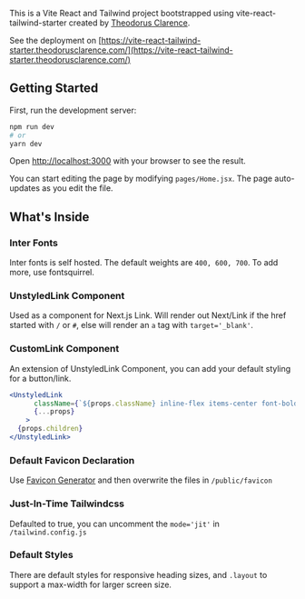 This is a Vite React and Tailwind project bootstrapped using vite-react-tailwind-starter created by [Theodorus Clarence](https://github.com/theodorusclarence/vite-react-tailwind-starter).

See the deployment on [https://vite-react-tailwind-starter.theodorusclarence.com/](https://vite-react-tailwind-starter.theodorusclarence.com/)

<!-- ![Screenshots](https://www.site-shot.com/cached_image/3aslTKJcEeuO5AJCrBEAAg) -->

## Getting Started
<!-- 
To use this starter, you can use create-next-app to do it by:
```bash
npx create-next-app -e https://github.com/theodorusclarence/nextjs-tailwind-starter project-name
```

or

[![Deploy with Vercel](https://vercel.com/button)](https://vercel.com/new/git/external?repository-url=https%3A%2F%2Fgithub.com%2Ftheodorusclarence%2Fnextjs-tailwind-starter) -->

First, run the development server:

```bash
npm run dev
# or
yarn dev
```

Open [http://localhost:3000](http://localhost:3000) with your browser to see the result.

You can start editing the page by modifying `pages/Home.jsx`. The page auto-updates as you edit the file.

## What's Inside

### Inter Fonts

Inter fonts is self hosted. The default weights are `400, 600, 700`. To add more, use fontsquirrel.

### UnstyledLink Component
Used as a component for Next.js Link. Will render out Next/Link if the href started with `/` or `#`, else will render an `a` tag with `target='_blank'`.
### CustomLink Component
An extension of UnstyledLink Component, you can add your default styling for a button/link.
```jsx
<UnstyledLink
      className={`${props.className} inline-flex items-center font-bold hover:text-primary-400`}
      {...props}
    >
  {props.children}
</UnstyledLink>
```

### Default Favicon Declaration
Use [Favicon Generator](https://www.favicon-generator.org/) and then overwrite the files in `/public/favicon`

### Just-In-Time Tailwindcss
Defaulted to true, you can uncomment the `mode='jit'` in `/tailwind.config.js`

### Default Styles
There are default styles for responsive heading sizes, and `.layout` to support a max-width for larger screen size.
